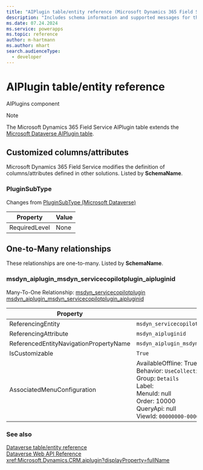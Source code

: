```yaml
---
title: "AIPlugin table/entity reference (Microsoft Dynamics 365 Field Service)"
description: "Includes schema information and supported messages for the AIPlugin table/entity with Microsoft Dynamics 365 Field Service."
ms.date: 07.24.2024
ms.service: powerapps
ms.topic: reference
author: m-hartmann
ms.author: mhart
search.audienceType: 
  - developer
---
```


# AIPlugin table/entity reference

AIPlugins component

> [!NOTE]
> The Microsoft Dynamics 365 Field Service AIPlugin table extends the [Microsoft Dataverse AIPlugin table](/power-apps/developer/data-platform/reference/entities/aiplugin).



## Customized columns/attributes

Microsoft Dynamics 365 Field Service modifies the definition of columns/attributes defined in other solutions. Listed by **SchemaName**.

### <a name="BKMK_PluginSubType"></a> PluginSubType

Changes from [PluginSubType (Microsoft Dataverse)](/power-apps/developer/data-platform/reference/entities/aiplugin#BKMK_PluginSubType)

|Property|Value|
|---|---|
|RequiredLevel|None|


## One-to-Many relationships

These relationships are one-to-many. Listed by **SchemaName**.

### <a name="BKMK_msdyn_aiplugin_msdyn_servicecopilotplugin_aipluginid"></a> msdyn_aiplugin_msdyn_servicecopilotplugin_aipluginid

Many-To-One Relationship: [msdyn_servicecopilotplugin msdyn_aiplugin_msdyn_servicecopilotplugin_aipluginid](msdyn_servicecopilotplugin.md#BKMK_msdyn_aiplugin_msdyn_servicecopilotplugin_aipluginid)

|Property|Value|
|---|---|
|ReferencingEntity|`msdyn_servicecopilotplugin`|
|ReferencingAttribute|`msdyn_aipluginid`|
|ReferencedEntityNavigationPropertyName|`msdyn_aiplugin_msdyn_servicecopilotplugin_aipluginid`|
|IsCustomizable|`True`|
|AssociatedMenuConfiguration|AvailableOffline: True<br />Behavior: `UseCollectionName`<br />Group: `Details`<br />Label: <br />MenuId: null<br />Order: 10000<br />QueryApi: null<br />ViewId: `00000000-0000-0000-0000-000000000000`|



### See also

[Dataverse table/entity reference](../about-entity-reference.md)  
[Dataverse Web API Reference](/power-apps/developer/data-platform/webapi/reference/about)   
<xref:Microsoft.Dynamics.CRM.aiplugin?displayProperty=fullName>
